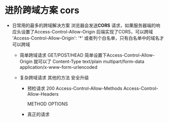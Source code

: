 # 进阶跨域方案 cors

- 日常用的最多的跨域解决方案
    浏览器会发送**CORS** 请求，如果服务器端的响应头设置了Access-Control-Allow-Origin
    后端实现了CORS，可以跨域
    'Access-Control-Allow-Origin': '*'
    或者列个白名单，只有白名单中的域名才可以跨域

    - 简单跨域请求
        GET/POST/HEAD 简单设置下Access-Control-Allow-Origin 就可以了
        Content-Type text/plain multipart/form-data application/x-www-form-urlencoded

    - 复杂跨域请求
        其他的方法 安全升级
        - 预检请求
            200
            Access-Control-Allow-Methods
            Access-Control-Allow-Headers

            METHOD OPTIONS
        - 真正的请求
        

